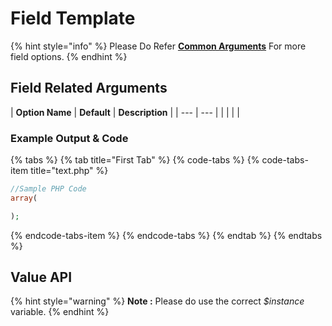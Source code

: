 # Field Template

{% hint style="info" %}
Please Do Refer [**Common Arguments**](https://wponion.gitbook.io/docs/fields) For more field options.
{% endhint %}

## Field Related Arguments

| **Option Name** | **Default** | **Description** |
| --- | --- |
|  |  |  |

### Example Output & Code

{% tabs %}
{% tab title="First Tab" %}
{% code-tabs %}
{% code-tabs-item title="text.php" %}
```php
//Sample PHP Code
array(

);
```
{% endcode-tabs-item %}
{% endcode-tabs %}
{% endtab %}
{% endtabs %}

## Value API

{% hint style="warning" %}
**Note :** Please do use the correct _$instance_ variable.
{% endhint %}



